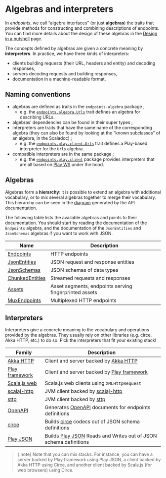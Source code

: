 # Algebras and interpreters

In *endpoints*, we call “algebra interfaces” (or just **algebras**) the
traits that provide methods for constructing and combining descriptions
of endpoints. You can find more details about the design of these
algebras in the [Design in a nutshell](design.md) page.

The concepts defined by algebras are given a concrete meaning by **interpreters**.
In practice, we have three kinds of interpreters:

- clients building requests (their URL, headers and entity) and decoding responses,
- servers decoding requests and building responses,
- documentation in a machine-readable format.

## Naming conventions

- algebras are defined as traits in the `endpoints.algebra` package ;
    - e.g. the [`endpoints.algebra.Urls`](unchecked:/api/endpoints/algebra/Urls.html) trait defines
      an algebra for describing URLs.
- algebras’ dependencies can be found in their super types ;
- interpreters are traits that have the same name of the corresponding
  algebra (they can also be found by looking at the “known
  subclasses” of an algebra, in the Scaladoc) ;
    - e.g. the [`endpoints.play.client.Urls`](unchecked:/api/endpoints/play/client/Urls.html) trait
      defines a Play-based interpreter for the `Urls` algebra.
- compatible interpreters are in the same package ;
  - e.g. the [`endpoints.play.client`](unchecked:/api/endpoints/play/client/index.html)
    package provides interpreters that are all based on
    [Play WS](https://github.com/playframework/play-ws) under the hood.

## Algebras

Algebras form a **hierarchy**: it is possible to extend an algebra
with additional vocabulary, or to mix several algebras together
to merge their vocabulary. This hierarchy can be seen in the
[diagram](unchecked:/api/endpoints/algebra/index.html#content-diagram-container)
generated by the API documentation.

The following table lists the available algebras and points to their documentation.
You should start by reading the documentation of the `Endpoints` algebra, and the
documentation of the `JsonEntities` and `JsonSchemas` algebras if you want to
work with JSON.

| Name | Description |
|---|---|
|[Endpoints](algebras/endpoints.md)|HTTP endpoints|
|[JsonEntities](algebras/json-entities.md)|JSON request and response entities|
|[JsonSchemas](algebras/json-schemas.md)|JSON schemas of data types|
|[ChunkedEntities](algebras/chunked-entities.md)|Streamed requests and responses|
|[Assets](algebras/assets.md)|Asset segments, endpoints serving fingerprinted assets|
|[MuxEndpoints](algebras/mux-endpoints.md)|Multiplexed HTTP endpoints|

## Interpreters

Interpreters give a concrete meaning to the vocabulary and operations provided
by the algebras. They usually rely on other libraries (e.g. circe, Akka HTTP, etc.)
to do so. Pick the interpreters that fit your existing stack!

| Family | Description |
|---|---|
|[Akka HTTP](interpreters/akka-http.md)|Client and server backed by [Akka HTTP](https://doc.akka.io/docs/akka-http/current/)|
|[Play framework](interpreters/play.md)|Client and server backed by [Play framework](https://www.playframework.com/)|
|[Scala.js web](interpreters/scalajs-web.md)|Scala.js web clients using `XMLHttpRequest`|
|[scalaj-http](interpreters/scalaj-http.md)|JVM client backed by [scalaj-http](https://github.com/scalaj/scalaj-http)|
|[sttp](interpreters/sttp.md)|JVM client backed by [sttp](https://github.com/softwaremill/sttp)|
|[OpenAPI](interpreters/openapi.md)|Generates [OpenAPI](https://github.com/OAI/OpenAPI-Specification) documents for endpoints definitions|
|[circe](interpreters/circe.md)|Builds [circe](http://circe.github.io/circe/) codecs out of JSON schema definitions|
|[Play JSON](interpreters/play-json.md)|Builds [Play JSON](https://github.com/playframework/play-json) Reads and Writes out of JSON schema definitions|

> {.note}
> Note that you can mix stacks. For instance, you can have a server backed by
> Play framework using Play JSON, a client backed by Akka HTTP using Circe,
> and another client backed by Scala.js (for web browsers) using Circe.
